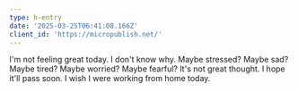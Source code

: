 ```yaml
---
type: h-entry
date: '2025-03-25T06:41:08.166Z'
client_id: 'https://micropublish.net/'
---
```

I'm not feeling great today. I don't know why. Maybe stressed? Maybe sad? Maybe tired? Maybe worried? Maybe fearful? It's not great thought. I hope it'll pass soon. I wish I were working from home today.
